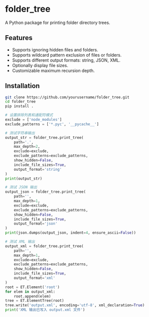 # folder_tree

A Python package for printing folder directory trees.

## Features

- Supports ignoring hidden files and folders.
- Supports wildcard pattern exclusion of files or folders.
- Supports different output formats: string, JSON, XML.
- Optionally display file sizes.
- Customizable maximum recursion depth.

## Installation

```bash
git clone https://github.com/yourusername/folder_tree.git
cd folder_tree
pip install .
```

```python
# 设置排除列表和通配符模式
exclude = ['node_modules']
exclude_patterns = ['*.pyc', '__pycache__']

# 测试字符串输出
output_str = folder_tree.print_tree(
    path='.',
    max_depth=2,
    exclude=exclude,
    exclude_patterns=exclude_patterns,
    show_hidden=False,
    include_file_sizes=True,
    output_format='string'
)
print(output_str)

# 测试 JSON 输出
output_json = folder_tree.print_tree(
    path='',
    max_depth=1,
    exclude=exclude,
    exclude_patterns=exclude_patterns,
    show_hidden=False,
    include_file_sizes=True,
    output_format='json'
)
print(json.dumps(output_json, indent=4, ensure_ascii=False))

# 测试 XML 输出
output_xml = folder_tree.print_tree(
    path='',
    max_depth=1,
    exclude=exclude,
    exclude_patterns=exclude_patterns,
    show_hidden=False,
    include_file_sizes=True,
    output_format='xml'
)
root = ET.Element('root')
for elem in output_xml:
    root.append(elem)
tree = ET.ElementTree(root)
tree.write('output.xml', encoding='utf-8', xml_declaration=True)
print('XML 输出已写入 output.xml 文件')
```
